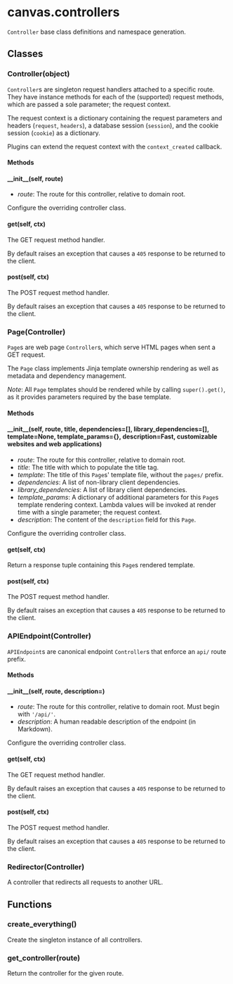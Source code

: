 # canvas.controllers

`Controller` base class definitions and namespace generation.


## Classes
### Controller(object)
`Controller`s are singleton request handlers attached to a specific route.
They have instance methods for each of the (supported) request methods, 
which are passed a sole parameter; the request context.

The request context is a dictionary containing the request parameters 
and headers (`request`, `headers`), a database session (`session`), and the
cookie session (`cookie`) as a dictionary.

Plugins can extend the request context with the `context_created` callback.
#### Methods
#### \_\_init__(self, route)
+ *route*:  The route for this controller, relative to domain root.

Configure the overriding controller class.


#### get(self, ctx)

The GET request method handler.

By default raises an exception that causes a `405` response to be 
returned to the client.

#### post(self, ctx)

The POST request method handler.

By default raises an exception that causes a `405` response to be 
returned to the client.

### Page(Controller)
`Page`s are web page `Controller`s, which serve HTML pages when sent a GET
request.

The `Page` class implements Jinja template ownership rendering as well as 
metadata and dependency management.

*Note*: All `Page` templates should be rendered while by calling 
`super().get()`, as it provides parameters required by the base template.
#### Methods
#### \_\_init__(self, route, title, dependencies=[], library_dependencies=[], template=None, template_params={}, description=Fast, customizable websites and web applications)
+ *route*:  The route for this controller, relative to domain root. 
+ *title*:  The title with which to populate the title tag. 
+ *template*:  The title of this `Page`s' template file, without the `pages/` prefix. 
+ *dependencies*:  A list of non-library client dependencies. 
+ *library_dependencies*:  A list of library client dependencies. 
+ *template_params*:  A dictionary of additional parameters for this `Page`s template rendering context. Lambda values will be invoked at render time with a single parameter; the request context. 
+ *description*:  The content of the `description` field for this `Page`.

Configure the overriding controller class.


#### get(self, ctx)

Return a response tuple containing this `Page`s rendered template.

#### post(self, ctx)

The POST request method handler.

By default raises an exception that causes a `405` response to be 
returned to the client.

### APIEndpoint(Controller)
`APIEndpoint`s are canonical endpoint `Controller`s that enforce an `api/` 
route prefix.
#### Methods
#### \_\_init__(self, route, description=)
+ *route*:  The route for this controller, relative to domain root. Must begin with `'/api/'`. 
+ *description*:  A human readable description of the endpoint (in Markdown).

Configure the overriding controller class.


#### get(self, ctx)

The GET request method handler.

By default raises an exception that causes a `405` response to be 
returned to the client.

#### post(self, ctx)

The POST request method handler.

By default raises an exception that causes a `405` response to be 
returned to the client.

### Redirector(Controller)
A controller that redirects all requests to another URL.

## Functions
### create_everything()

Create the singleton instance of all controllers.
### get_controller(route)

Return the controller for the given route.
